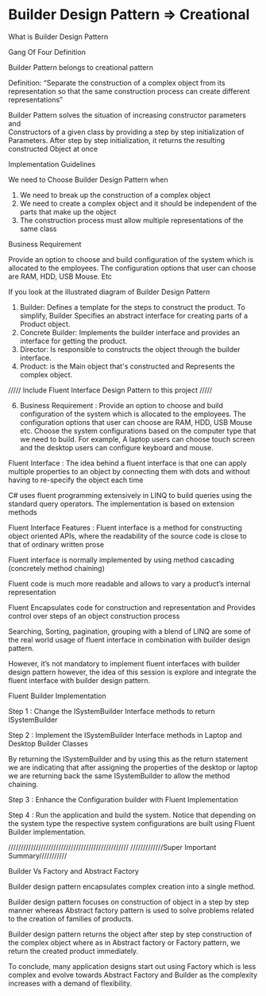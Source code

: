 # Builder Design Pattern => Creational

What is Builder Design Pattern 

Gang Of Four Definition 

Builder Pattern belongs to creational pattern

Definition: “Separate the construction of a complex object from its representation so that the same construction process can create different representations”

Builder Pattern solves the situation of increasing constructor parameters and  
Constructors of a given class by providing a step by step initialization of 
Parameters. After step by step initialization, it returns the resulting constructed
Object at once

Implementation Guidelines

We need to Choose Builder Design Pattern when
1. We need to break up the construction of a complex object
2. We need to create a complex object and it should be independent of the parts that make up the object
3. The construction process must allow multiple representations of the same class

Business Requirement

Provide an option to choose and build configuration of the system  which is allocated to the employees. The configuration options that user can choose are RAM, HDD, USB Mouse. Etc

If you look at the illustrated diagram of Builder Design Pattern
 
1. Builder: Defines a template for the steps to construct the product. To simplify, Builder Specifies an abstract interface for creating parts of a Product object.
2. Concrete Builder: Implements the builder interface and provides an interface for getting the product. 
3. Director: Is responsible to constructs the object through the builder interface.
4. Product: is the Main object that's constructed and Represents the complex object.


///// Include Fluent Interface Design Pattern to this project /////


6. Business Requirement : Provide an option to choose and build configuration of the system which is allocated to the employees. The configuration options that user can choose are RAM, HDD, USB Mouse etc. Choose the system configurations based on the computer type that we need to build. For example, A laptop users can choose touch screen and the desktop users can configure keyboard and mouse. 

Fluent Interface : The idea behind a fluent interface is that one can apply multiple properties to an object by connecting them with dots and without having to re-specify the object each time

C# uses fluent programming extensively in LINQ to build queries using the standard query operators. The implementation is based on extension methods

Fluent Interface Features : Fluent interface is a method for constructing object oriented APIs, where the readability of the source code is close to that of ordinary written prose

Fluent interface is normally implemented by using method cascading (concretely method chaining)

Fluent code is much more readable and allows to vary a product’s internal representation

Fluent Encapsulates code for construction and representation and Provides control over steps of an object construction process

Searching, Sorting, pagination, grouping with a blend of LINQ are some of the real world usage of fluent interface in combination with builder design pattern.

However, it’s not mandatory to implement fluent interfaces with builder design pattern however, the idea of this session is explore and integrate the fluent interface with builder design pattern.

Fluent Builder Implementation

Step 1 : Change the ISystemBuilder Interface methods to return ISystemBuilder

Step 2 : Implement the ISystemBuilder Interface methods in Laptop and Desktop Builder Classes

By returning the ISystemBuilder and by using this as the return statement we are indicating that after assigning the properties of the desktop or  laptop we are returning back the same ISystemBuilder to allow the method chaining.

Step 3 : Enhance the Configuration builder with Fluent Implementation

Step 4 : Run the application and build the system. Notice that depending on the system type the respective system configurations are built using Fluent Builder implementation.

////////////////////////////////////////////////
/////////////Super Important Summary///////////

Builder Vs Factory and Abstract Factory

Builder design pattern encapsulates complex creation into a single method. 

Builder design pattern focuses on construction of object in a step by step manner whereas Abstract factory pattern is used to solve problems related to the creation of families of products.

Builder design pattern returns the object after step by step construction of the complex object where as in Abstract factory or Factory pattern, we return the created product immediately.

To conclude, many application designs start out using Factory which is less complex and evolve towards Abstract Factory and Builder as the complexity increases with a demand of flexibility.


